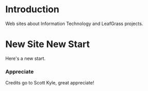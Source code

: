 Introduction
============
Web sites about Information Technology and LeafGrass projects.

New Site New Start
==================
Here's a new start.

### Appreciate
Credits go to Scott Kyle, great appreciate!
